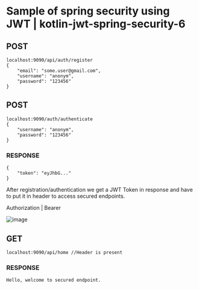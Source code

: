 # Sample of spring security using JWT | kotlin-jwt-spring-security-6

<h2>POST</h2>
    
    localhost:9090/api/auth/register
    {
        "email": "some.user@gmail.com",
        "username": "anonym",
        "password": "123456"
    }
    
<h2>POST</h2>

    localhost:9090/auth/authenticate
    {
        "username": "anonym",
        "password": "123456"
    }
    
<h3>RESPONSE</h3>

    {
        "token": "eyJhbG..."
    }


After registration/authentication we get a JWT Token in response and have to put it in header to access secured endpoints.

<p>Authorization | Bearer <token></p>
    
![image](https://user-images.githubusercontent.com/90960365/215284250-8f7ec7d4-a28d-4eb9-af6c-9bc577310a27.png)

<h2>GET</h2>

    localhost:9090/api/home //Header is present

<h3>RESPONSE</h3>

    Hello, welcome to secured endpoint.
    
    
